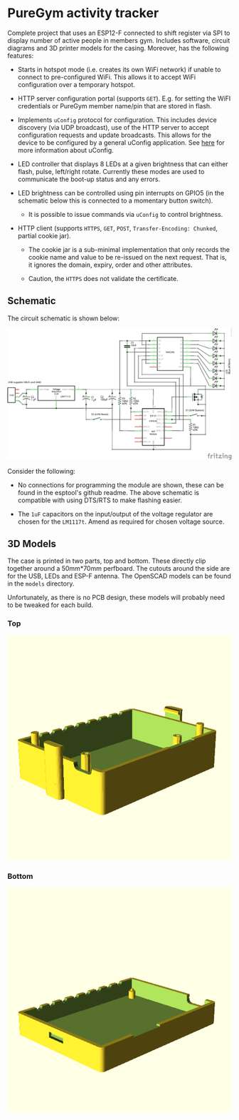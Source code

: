 # PureGym activity tracker

Complete project that uses an ESP12-F connected to shift register via
SPI to display number of active people in members gym. Includes
software, circuit diagrams and 3D printer models for the
casing. Moreover, has the following features:

* Starts in hotspot mode (i.e. creates its own WiFi network) if unable
  to connect to pre-configured WiFi. This allows it to accept WiFi
  configuration over a temporary hotspot.

* HTTP server configuration portal (supports `GET`). E.g. for setting
  the WiFI credentials or PureGym member name/pin that are stored
  in flash.

* Implements `uConfig` protocol for configuration. This includes
  device discovery (via UDP broadcast), use of the HTTP server to
  accept configuration requests and update broadcasts. This allows for
  the device to be configured by a general uConfig application. See
  [here](https://github.com/kazkansouh/uConfig) for more information
  about uConfig.

* LED controller that displays 8 LEDs at a given brightness that can
  either flash, pulse, left/right rotate. Currently these modes are
  used to communicate the boot-up status and any errors.

* LED brightness can be controlled using pin interrupts on GPIO5 (in
  the schematic below this is connected to a momentary button switch).

  * It is possible to issue commands via `uConfig` to control
    brightness.

* HTTP client (supports `HTTPS`, `GET`, `POST`, `Transfer-Encoding:
  Chunked`, partial cookie jar).

  * The cookie jar is a sub-minimal implementation that only records
    the cookie name and value to be re-issued on the next
    request. That is, it ignores the domain, expiry, order and other
    attributes.

  * Caution, the `HTTPS` does not validate the certificate.

## Schematic

The circuit schematic is shown below:

![Circuit Schematic](./schematic/schematic.png)

Consider the following:

* No connections for programming the module are shown, these can be
  found in the esptool's github readme. The above schematic is
  compatible with using DTS/RTS to make flashing easier.

* The `1uF` capacitors on the input/output of the voltage regulator
  are chosen for the `LM1117t`. Amend as required for chosen voltage
  source.

## 3D Models

The case is printed in two parts, top and bottom. These directly clip
together around a 50mm*70mm perfboard. The cutouts around the side are
for the USB, LEDs and ESP-F antenna. The OpenSCAD models can be found
in the `models` directory.

Unfortunately, as there is no PCB design, these models will probably
need to be tweaked for each build.

### Top

![Top](./images/top.png)

### Bottom

![Bottom](./images/bottom.png)
